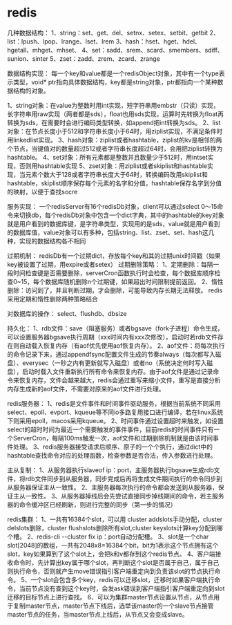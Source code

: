 # redis

几种数据结构：
1、string：set、get、del、setnx、setex、setbit、getbit
2、list：lpush、lpop、lrange、lset、lrem
3、hash：hset、hget、hdel、hgetall、mhget、mhset、
4、set：sadd、srem、scard、smembers、sdiff、sunion、sinter
5、zset：zadd、zrem、zcard、zrange


数据结构实现：
每一个key和value都是一个redisObject对象，其中有一个type表示类型，void* ptr指向具体数据结构，key都是string对象，ptr都指向一个某种数据结构的对象。

1、string对象：在value为整数时用int实现，短字符串用embstr（只读）实现，长字符串用raw实现（两者都是sds），float也用sds实现，运算时先转换为float再转换为sds，在需要时会进行编码类型转换，如append把int转换为sds。
2、list对象：在节点长度小于512和字符串长度小于64时，用ziplist实现，不满足条件时用linkedlist实现。
3、hash对象：ziplist或者hashtable，ziplist的kv是相邻的两个节点，当键值对的数量超过512或者字符串长度超过64时，会用把ziplist转换为hashtable。
4、set对象：所有元素都是整数并且数量少于512时，用intset实现，否则用hashtable实现
5、zset对象：用ziplist或者skiplist和hashtable实现，当元素个数大于128或者字符串长度大于64时，转换编码改用skiplist和hashtable，skiplist顺序保存每个元素的名字和分值，hashtable保存名字到分值的映射，以便于查找socre


服务实现：
一个redisServer有16个redisDb对象，client可以通过select 0～15命令来切换db，每个redisDb对象中包含一个dict字典，其中的hashtable的key对象就是用户看到的数据库键，是字符串类型，实现用的是sds，value就是用户看到的数据库值，value对象可以有多种，包括string、list、zset、set、hash这几种，实现的数据结构各不相同

过期机制：
redisDb有一个过期dict，存放每个key和其的过期unix时间戳（如果key被设置了过期，用expire或者setex）
过期删除策略：
1、定期删除：每隔一段时间检查键是否需要删除，serverCron函数执行时会检查，每个数据库顺序检查0~15，每个数据库随机删除n个过期键，如果超出时间限制提前返回。
2、惰性删除：访问到了，并且判断过期，才会删除，可能导致内存长期无法释放。
redis采用定期和惰性删除两种策略结合

对数据库的操作：
select、flushdb、dbsize

持久化：
1、rdb文件：save（阻塞服务）或者bgsave（fork子进程）命令生成，可以设置服务器bgsave执行周期（xxx时间内有xxx次修改），启动时若rdb文件存在则自动载入恢复内存（有aof优先使用aof恢复内存）。
2、aof文件：将每次执行的命令记录下来，通过appendfsync配置文件生成的节奏always（每次都写入磁盘）、everysec（一秒之内有更新就写入磁盘）或者no（系统决定何时写入磁盘），启动时载入文件重新执行所有命令来恢复内存。由于aof文件是通过记录命令来恢复内存，文件会越来越大，redis会通过重写来缩小文件，重写是直接分析内存生成新的aof文件，不需要对原来的aof文件进行处理。

redis服务器：
1、redis是文件事件和时间事件驱动服务，根据当前系统不同采用select、epoll、evport、kqueue等不同io多路复用接口进行编译，若在linux系统下则采用epoll，macos采用kqueue。
2、时间事件通过设置超时来触发，如设置select的超时时间为最近一个需要触发的事件事件，目前redis的时间事件只有一个ServerCron，每隔100ms触发一次，aof文件和过期删除机制就是由该时间事件处理。
3、redis服务器接受请求后顺序、原子的一个个执行，通过dict中的hashtable查找命令对应的处理函数，检查参数是否合法，传入参数进行处理。

主从复制：
1、从服务器执行slaveof ip：port，主服务器执行bgsave生成rdb文件，将rdb文件同步到从服务器，同步完成后再将生成文件期间执行的命令同步到从服务器保证主从一致性。
2、主服务器每次执行的命令都会发送到从服务器，保证主从一致性。
3、从服务器掉线后会先尝试直接同步掉线期间的命令，若主服务器的命令缓冲区已经刷新，则进行完整的同步（第一步的情况）

redis集群：
1、一共有16384个slot，可以用 cluster addslots手动分配，cluster delslots删除，cluster flushslots删除所有slot,cluster keyslots计算key分配到哪个槽。
2、redis-cli --cluster fix ip：port自动分配槽。
3、slot是一个char slot[2048]的数组，一共有2048x8=16384个bit，bit为1表示这个节点拥有这个slot，key如果算到了这个slot上，会把k和v都存到这个redis节点。
4、客户端接收命令时，先计算出key属于哪个slot，再判断这个slot是否属于自己，属于自己则执行命令，否则就产生move错误指引客户端重定向到负责该slot的节点执行命令。
5、一个slot会包含多个key，redis可以迁移slot，迁移时如果客户端执行命令，当前节点没有查到这个key时，会发ask错误到客户端指引客户端重定向到slot迁移的目标节点上进行查找。
6、可以为集群master节点设置从节点，从节点用于复制master节点，master节点下线后，选举该master的一个slave节点接管master节点的任务，当master节点上线后，从节点又会变成slave。
